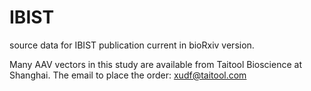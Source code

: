 # IBIST
source data for IBIST publication
current in bioRxiv version.

Many AAV vectors in this study are available from Taitool Bioscience at Shanghai.
The email to place the order: xudf@taitool.com
